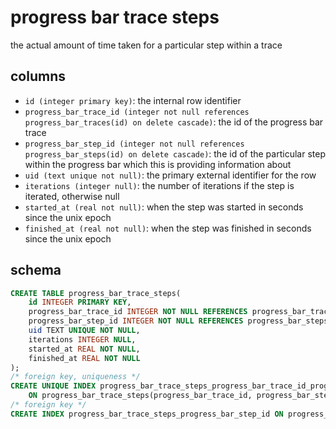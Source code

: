 # progress bar trace steps

the actual amount of time taken for a particular step within a trace

## columns

- `id (integer primary key)`: the internal row identifier
- `progress_bar_trace_id (integer not null references progress_bar_traces(id) on delete cascade)`:
  the id of the progress bar trace
- `progress_bar_step_id (integer not null references progress_bar_steps(id) on delete cascade)`:
  the id of the particular step within the progress bar which this is providing information about
- `uid (text unique not null)`: the primary external identifier for the row
- `iterations (integer null)`: the number of iterations if the step is iterated, otherwise null
- `started_at (real not null)`: when the step was started in seconds since the unix epoch
- `finished_at (real not null)`: when the step was finished in seconds since the unix epoch

## schema

```sql
CREATE TABLE progress_bar_trace_steps(
    id INTEGER PRIMARY KEY,
    progress_bar_trace_id INTEGER NOT NULL REFERENCES progress_bar_traces(id) ON DELETE CASCADE,
    progress_bar_step_id INTEGER NOT NULL REFERENCES progress_bar_steps(id) ON DELETE CASCADE,
    uid TEXT UNIQUE NOT NULL,
    iterations INTEGER NULL,
    started_at REAL NOT NULL,
    finished_at REAL NOT NULL
);
/* foreign key, uniqueness */
CREATE UNIQUE INDEX progress_bar_trace_steps_progress_bar_trace_id_progress_bar_step_id
    ON progress_bar_trace_steps(progress_bar_trace_id, progress_bar_step_id);
/* foreign key */
CREATE INDEX progress_bar_trace_steps_progress_bar_step_id ON progress_bar_trace_steps(progress_bar_step_id);
```
